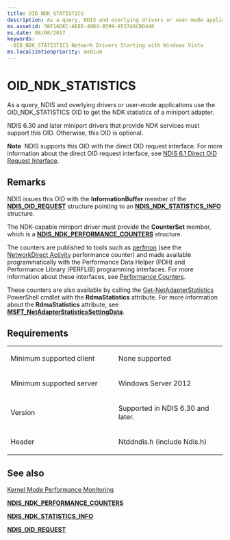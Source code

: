 ```yaml
---
title: OID_NDK_STATISTICS
description: As a query, NDIS and overlying drivers or user-mode applications use the OID_NDK_STATISTICS OID to get the NDK statistics of a miniport adapter.
ms.assetid: 30F16DEC-AEE6-49D4-8599-95374ACBD446
ms.date: 08/08/2017
keywords: 
 -OID_NDK_STATISTICS Network Drivers Starting with Windows Vista
ms.localizationpriority: medium
---
```


# OID\_NDK\_STATISTICS


As a query, NDIS and overlying drivers or user-mode applications use the OID\_NDK\_STATISTICS OID to get the NDK statistics of a miniport adapter.

NDIS 6.30 and later miniport drivers that provide NDK services must support this OID. Otherwise, this OID is optional.

**Note**  NDIS supports this OID with the direct OID request interface. For more information about the direct OID request interface, see [NDIS 6.1 Direct OID Request Interface](https://docs.microsoft.com/windows-hardware/drivers/ddi/content/_netvista/).

 

Remarks
-------

NDIS issues this OID with the **InformationBuffer** member of the [**NDIS\_OID\_REQUEST**](https://docs.microsoft.com/windows-hardware/drivers/ddi/content/ndis/ns-ndis-_ndis_oid_request) structure pointing to an [**NDIS\_NDK\_STATISTICS\_INFO**](https://docs.microsoft.com/windows-hardware/drivers/ddi/content/ntddndis/ns-ntddndis-_ndis_ndk_statistics_info) structure.

The NDK-capable miniport driver must provide the **CounterSet** member, which is a [**NDIS\_NDK\_PERFORMANCE\_COUNTERS**](https://docs.microsoft.com/windows-hardware/drivers/ddi/content/ntddndis/ns-ntddndis-_ndis_ndk_performance_counters) structure.

The counters are published to tools such as [perfmon](https://docs.microsoft.com/previous-versions/windows/it-pro/windows-server-2012-R2-and-2012/cc731067(v=ws.11)) (see the [NetworkDirect Activity](https://docs.microsoft.com/previous-versions/windows/it-pro/windows-server-2012-R2-and-2012/hh997022(v=ws.11)) performance counter) and made available programmatically with the Performance Data Helper (PDH) and Performance Library (PERFLIB) programming interfaces. For more information about these interfaces, see [Performance Counters](https://docs.microsoft.com/windows/desktop/PerfCtrs/performance-counters-portal).

These counters are also available by calling the [Get-NetAdapterStatistics](https://docs.microsoft.com/powershell/module/network-adapter/get-netadapterstatistics) PowerShell cmdlet with the **RdmaStatistics** attribute. For more information about the **RdmaStatistics** attribute, see [**MSFT\_NetAdapterStatisticsSettingData**](https://docs.microsoft.com/previous-versions/windows/desktop/netadaptercimprov/msft-netadapterstatisticssettingdata).

Requirements
------------

<table>
<colgroup>
<col width="50%" />
<col width="50%" />
</colgroup>
<tbody>
<tr class="odd">
<td><p>Minimum supported client</p></td>
<td><p>None supported</p></td>
</tr>
<tr class="even">
<td><p>Minimum supported server</p></td>
<td><p>Windows Server 2012</p></td>
</tr>
<tr class="odd">
<td><p>Version</p></td>
<td><p>Supported in NDIS 6.30 and later.</p></td>
</tr>
<tr class="even">
<td><p>Header</p></td>
<td>Ntddndis.h (include Ndis.h)</td>
</tr>
</tbody>
</table>

## See also


[Kernel Mode Performance Monitoring](https://docs.microsoft.com/windows-hardware/drivers/devtest/kernel-mode-performance-monitoring)

[**NDIS\_NDK\_PERFORMANCE\_COUNTERS**](https://docs.microsoft.com/windows-hardware/drivers/ddi/content/ntddndis/ns-ntddndis-_ndis_ndk_performance_counters)

[**NDIS\_NDK\_STATISTICS\_INFO**](https://docs.microsoft.com/windows-hardware/drivers/ddi/content/ntddndis/ns-ntddndis-_ndis_ndk_statistics_info)

[**NDIS\_OID\_REQUEST**](https://docs.microsoft.com/windows-hardware/drivers/ddi/content/ndis/ns-ndis-_ndis_oid_request)

 

 




